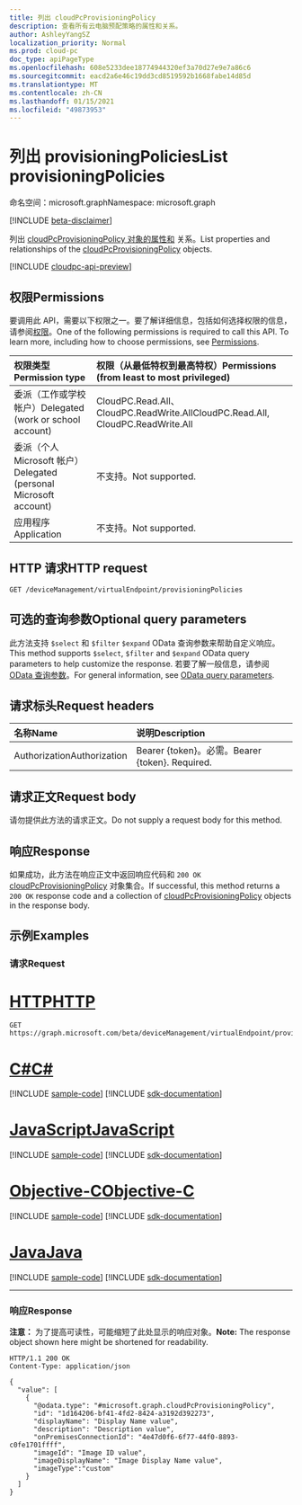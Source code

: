 ```yaml
---
title: 列出 cloudPcProvisioningPolicy
description: 查看所有云电脑预配策略的属性和关系。
author: AshleyYangSZ
localization_priority: Normal
ms.prod: cloud-pc
doc_type: apiPageType
ms.openlocfilehash: 608e5233dee18774944320ef3a70d27e9e7a86c6
ms.sourcegitcommit: eacd2a6e46c19dd3cd8519592b1668fabe14d85d
ms.translationtype: MT
ms.contentlocale: zh-CN
ms.lasthandoff: 01/15/2021
ms.locfileid: "49873953"
---
```

# <a name="list-provisioningpolicies"></a><span data-ttu-id="15188-103">列出 provisioningPolicies</span><span class="sxs-lookup"><span data-stu-id="15188-103">List provisioningPolicies</span></span>

<span data-ttu-id="15188-104">命名空间：microsoft.graph</span><span class="sxs-lookup"><span data-stu-id="15188-104">Namespace: microsoft.graph</span></span>

[!INCLUDE [beta-disclaimer](../../includes/beta-disclaimer.md)]

<span data-ttu-id="15188-105">列出 [cloudPcProvisioningPolicy 对象的属性和](../resources/cloudpcprovisioningpolicy.md) 关系。</span><span class="sxs-lookup"><span data-stu-id="15188-105">List properties and relationships of the [cloudPcProvisioningPolicy](../resources/cloudpcprovisioningpolicy.md) objects.</span></span>

[!INCLUDE [cloudpc-api-preview](../../includes/cloudpc-api-preview.md)]

## <a name="permissions"></a><span data-ttu-id="15188-106">权限</span><span class="sxs-lookup"><span data-stu-id="15188-106">Permissions</span></span>

<span data-ttu-id="15188-p101">要调用此 API，需要以下权限之一。要了解详细信息，包括如何选择权限的信息，请参阅[权限](/graph/permissions-reference)。</span><span class="sxs-lookup"><span data-stu-id="15188-p101">One of the following permissions is required to call this API. To learn more, including how to choose permissions, see [Permissions](/graph/permissions-reference).</span></span>

|<span data-ttu-id="15188-109">权限类型</span><span class="sxs-lookup"><span data-stu-id="15188-109">Permission type</span></span>|<span data-ttu-id="15188-110">权限（从最低特权到最高特权）</span><span class="sxs-lookup"><span data-stu-id="15188-110">Permissions (from least to most privileged)</span></span>|
|:---|:---|
|<span data-ttu-id="15188-111">委派（工作或学校帐户）</span><span class="sxs-lookup"><span data-stu-id="15188-111">Delegated (work or school account)</span></span>|<span data-ttu-id="15188-112">CloudPC.Read.All、CloudPC.ReadWrite.All</span><span class="sxs-lookup"><span data-stu-id="15188-112">CloudPC.Read.All, CloudPC.ReadWrite.All</span></span>|
|<span data-ttu-id="15188-113">委派（个人 Microsoft 帐户）</span><span class="sxs-lookup"><span data-stu-id="15188-113">Delegated (personal Microsoft account)</span></span>|<span data-ttu-id="15188-114">不支持。</span><span class="sxs-lookup"><span data-stu-id="15188-114">Not supported.</span></span>|
|<span data-ttu-id="15188-115">应用程序</span><span class="sxs-lookup"><span data-stu-id="15188-115">Application</span></span>|<span data-ttu-id="15188-116">不支持。</span><span class="sxs-lookup"><span data-stu-id="15188-116">Not supported.</span></span>|

## <a name="http-request"></a><span data-ttu-id="15188-117">HTTP 请求</span><span class="sxs-lookup"><span data-stu-id="15188-117">HTTP request</span></span>

<!-- {
  "blockType": "ignored"
}
-->

``` http
GET /deviceManagement/virtualEndpoint/provisioningPolicies
```

## <a name="optional-query-parameters"></a><span data-ttu-id="15188-118">可选的查询参数</span><span class="sxs-lookup"><span data-stu-id="15188-118">Optional query parameters</span></span>

<span data-ttu-id="15188-119">此方法支持 `$select` 和 `$filter` `$expand` OData 查询参数来帮助自定义响应。</span><span class="sxs-lookup"><span data-stu-id="15188-119">This method supports `$select`, `$filter` and `$expand` OData query parameters to help customize the response.</span></span> <span data-ttu-id="15188-120">若要了解一般信息，请参阅 [OData 查询参数](/graph/query-parameters)。</span><span class="sxs-lookup"><span data-stu-id="15188-120">For general information, see [OData query parameters](/graph/query-parameters).</span></span>

## <a name="request-headers"></a><span data-ttu-id="15188-121">请求标头</span><span class="sxs-lookup"><span data-stu-id="15188-121">Request headers</span></span>

| <span data-ttu-id="15188-122">名称</span><span class="sxs-lookup"><span data-stu-id="15188-122">Name</span></span>          | <span data-ttu-id="15188-123">说明</span><span class="sxs-lookup"><span data-stu-id="15188-123">Description</span></span>               |
| :------------ | :------------------------ |
| <span data-ttu-id="15188-124">Authorization</span><span class="sxs-lookup"><span data-stu-id="15188-124">Authorization</span></span> | <span data-ttu-id="15188-p103">Bearer {token}。必需。</span><span class="sxs-lookup"><span data-stu-id="15188-p103">Bearer {token}. Required.</span></span> |

## <a name="request-body"></a><span data-ttu-id="15188-127">请求正文</span><span class="sxs-lookup"><span data-stu-id="15188-127">Request body</span></span>

<span data-ttu-id="15188-128">请勿提供此方法的请求正文。</span><span class="sxs-lookup"><span data-stu-id="15188-128">Do not supply a request body for this method.</span></span>

## <a name="response"></a><span data-ttu-id="15188-129">响应</span><span class="sxs-lookup"><span data-stu-id="15188-129">Response</span></span>

<span data-ttu-id="15188-130">如果成功，此方法在响应正文中返回响应代码和 `200 OK` [cloudPcProvisioningPolicy](../resources/cloudpcprovisioningpolicy.md) 对象集合。</span><span class="sxs-lookup"><span data-stu-id="15188-130">If successful, this method returns a `200 OK` response code and a collection of [cloudPcProvisioningPolicy](../resources/cloudpcprovisioningpolicy.md) objects in the response body.</span></span>

## <a name="examples"></a><span data-ttu-id="15188-131">示例</span><span class="sxs-lookup"><span data-stu-id="15188-131">Examples</span></span>

### <a name="request"></a><span data-ttu-id="15188-132">请求</span><span class="sxs-lookup"><span data-stu-id="15188-132">Request</span></span>


# <a name="http"></a>[<span data-ttu-id="15188-133">HTTP</span><span class="sxs-lookup"><span data-stu-id="15188-133">HTTP</span></span>](#tab/http)
<!-- {
  "blockType": "request",
  "name": "list_cloudpcprovisioningpolicies"
}
-->

``` http
GET https://graph.microsoft.com/beta/deviceManagement/virtualEndpoint/provisioningPolicies
```
# <a name="c"></a>[<span data-ttu-id="15188-134">C#</span><span class="sxs-lookup"><span data-stu-id="15188-134">C#</span></span>](#tab/csharp)
[!INCLUDE [sample-code](../includes/snippets/csharp/list-cloudpcprovisioningpolicies-csharp-snippets.md)]
[!INCLUDE [sdk-documentation](../includes/snippets/snippets-sdk-documentation-link.md)]

# <a name="javascript"></a>[<span data-ttu-id="15188-135">JavaScript</span><span class="sxs-lookup"><span data-stu-id="15188-135">JavaScript</span></span>](#tab/javascript)
[!INCLUDE [sample-code](../includes/snippets/javascript/list-cloudpcprovisioningpolicies-javascript-snippets.md)]
[!INCLUDE [sdk-documentation](../includes/snippets/snippets-sdk-documentation-link.md)]

# <a name="objective-c"></a>[<span data-ttu-id="15188-136">Objective-C</span><span class="sxs-lookup"><span data-stu-id="15188-136">Objective-C</span></span>](#tab/objc)
[!INCLUDE [sample-code](../includes/snippets/objc/list-cloudpcprovisioningpolicies-objc-snippets.md)]
[!INCLUDE [sdk-documentation](../includes/snippets/snippets-sdk-documentation-link.md)]

# <a name="java"></a>[<span data-ttu-id="15188-137">Java</span><span class="sxs-lookup"><span data-stu-id="15188-137">Java</span></span>](#tab/java)
[!INCLUDE [sample-code](../includes/snippets/java/list-cloudpcprovisioningpolicies-java-snippets.md)]
[!INCLUDE [sdk-documentation](../includes/snippets/snippets-sdk-documentation-link.md)]

---


### <a name="response"></a><span data-ttu-id="15188-138">响应</span><span class="sxs-lookup"><span data-stu-id="15188-138">Response</span></span>

<span data-ttu-id="15188-139">**注意：** 为了提高可读性，可能缩短了此处显示的响应对象。</span><span class="sxs-lookup"><span data-stu-id="15188-139">**Note:** The response object shown here might be shortened for readability.</span></span>
<!-- {
  "blockType": "response",
  "truncated": true,
  "@odata.type": "Collection(microsoft.graph.cloudPcProvisioningPolicy)"
}
-->

``` http
HTTP/1.1 200 OK
Content-Type: application/json

{
  "value": [
    {
      "@odata.type": "#microsoft.graph.cloudPcProvisioningPolicy",
      "id": "1d164206-bf41-4fd2-8424-a3192d392273",
      "displayName": "Display Name value",
      "description": "Description value",
      "onPremisesConnectionId": "4e47d0f6-6f77-44f0-8893-c0fe1701ffff",
      "imageId": "Image ID value",
      "imageDisplayName": "Image Display Name value",
      "imageType":"custom"
    }
  ]
}
```
